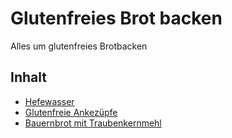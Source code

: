 # Glutenfreies Brot backen

Alles um glutenfreies Brotbacken

## Inhalt

- [Hefewasser](Hefewasser.md)
- [Glutenfreie Ankezüpfe](GlutenfreieAnkezuepfe.md)
- [Bauernbrot mit Traubenkernmehl](BauernbrotTraubenkernmehl.md)
